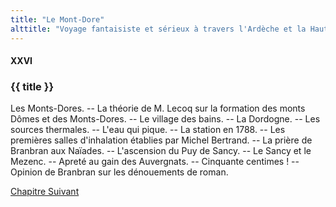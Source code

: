 ```yaml
---
title: "Le Mont-Dore"
alttitle: "Voyage fantaisiste et sérieux à travers l'Ardèche et la Haute-Loire"
---
```


#### XXVI

### {{ title }}

<div class="tltr">

Les Monts-Dores. -- La théorie de M. Lecoq sur la formation des monts Dômes et
des Monts-Dores. -- Le village des bains. -- La Dordogne. -- Les sources
thermales. -- L'eau qui pique. -- La station en 1788. -- Les premières salles
d'inhalation établies par Michel Bertrand. -- La prière de Branbran aux Naïades.
-- L'ascension du Puy de Sancy. -- Le Sancy et le Mezenc. -- Apreté au gain des
Auvergnats. -- Cinquante centimes ! -- Opinion de Branbran sur les dénouements
de roman.

</div>

<div id="next">

[Chapitre Suivant](27.html)

</div>
